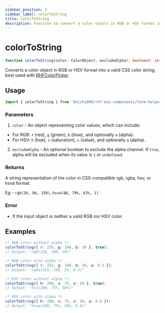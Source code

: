 ```yaml
---
sidebar_position: 2
sidebar_label: colorToString
title: colorToString
description: Function to convert a color object in RGB or HSV format into a valid CSS color string.
---
```


# colorToString

```ts
function colorToString(color: ColorObject, excludeAlpha?: boolean): string;
```

Converts a color object in RGB or HSV format into a valid CSS color string, best used with [RHFColorPicker](../components/misc/RHFColorPicker.mdx).

## Usage

```js
import { colorToString } from '@nish1896/rhf-mui-components/form-helpers';
```

### Parameters

1. `color` - An object representing color values, which can include:
- For RGB: `r` (red), `g` (green), `b` (blue), and optionally `a` (alpha).
- For HSV: `h` (hue), `s` (saturation), `v` (value), and optionally `a` (alpha).

2. `excludeAlpha` - An optional boolean to exclude the alpha channel. If `true`, alpha will be excluded when its value is `1` or `undefined`.

### Returns

A string representation of the color in CSS-compatible rgb, rgba, hsv, or hsva format.

Eg - `rgb(26, 86, 150)`, `hsva(88, 79%, 63%, 1)`

### Error

- If the input object is neither a valid RGB nor HSV color.

## Examples

```ts
/* RGB color without alpha */
colorToString({ r: 255, g: 100, b: 50 }, true);
// Output: "rgb(255, 100, 50)"

/* RGB color with alpha */
colorToString({ r: 255, g: 100, b: 50, a: 0.5 });
// Output: "rgba(255, 100, 50, 0.5)"

/* HSV color without alpha */
colorToString({ h: 200, s: 75, v: 50 }, true);
// Output: "hsv(200, 75%, 50%)"

/* HSV color with alpha */
colorToString({ h: 200, s: 75, v: 50, a: 0.8 });
// Output: "hsva(200, 75%, 50%, 0.8)"
```